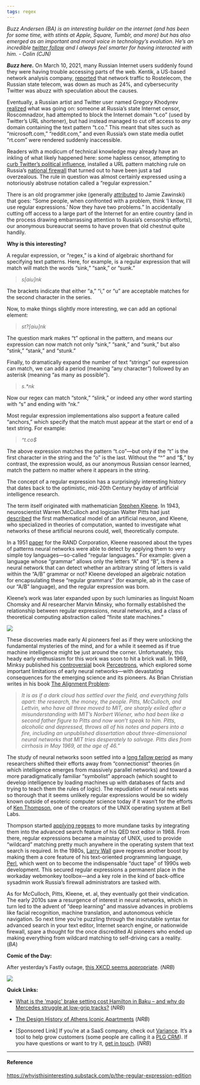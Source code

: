 ```yaml
---
tags: regex
---
```


_Buzz Andersen (BA) is an interesting builder on the internet (and has been for some time, with stints at Apple, Square, Tumblr, and more) but has also emerged as an important and moral voice in technology’s evolution. He’s an incredible [twitter follow](https://mobile.twitter.com/buzz) and I always feel smarter for having interacted with him. - Colin (CJN)_

_**Buzz here.**_ On March 10, 2021, many Russian Internet users suddenly found they were having trouble accessing parts of the web. Kentik, a US-based network analysis company, [reported](https://twitter.com/DougMadory/status/1369648537634545673) that network traffic to Rostelecom, the Russian state telecom, was down as much as 24%, and cybersecurity Twitter was abuzz with speculation about the causes.

Eventually, a Russian artist and Twitter user named Gregory Khodyrev [realized](https://twitter.com/GregoryKhodyrev/status/1369658173334884360) what was going on: someone at Russia’s state Internet censor, Roscomnadzor, had attempted to block the Internet domain “t.co” (used by Twitter’s URL shortener), but had instead managed to cut off access to _any_ domain containing the text pattern “t.co.” This meant that sites such as “microsoft.com,” “reddit.com,” and even Russia’s own state media outlet “rt.com” were rendered suddenly inaccessible.

Readers with a modicum of technical knowledge may already have an inkling of what likely happened here: some hapless censor, attempting to [curb Twitter’s political influence](https://www.nytimes.com/2021/03/10/world/europe/russia-twitter.html), installed a URL pattern matching rule on Russia’s [national firewall](https://www.theguardian.com/technology/2019/apr/28/russia-great-firewall-sovereign-internet-bill-keeping-information-in-or-out) that turned out to have been just a tad overzealous. The rule in question was almost certainly expressed using a notoriously abstruse notation called a “regular expression.”

There is an old programmer joke (generally [attributed](http://regex.info/blog/2006-09-15/247) to Jamie Zawinski) that goes: “Some people, when confronted with a problem, think ‘I know, I'll use regular expressions.’ Now they have two problems.” In accidentally cutting off access to a large part of the Internet for an entire country (and in the process drawing embarrassing attention to Russia’s censorship efforts), our anonymous bureaucrat seems to have proven that old chestnut quite handily.

**Why is this interesting?**

A regular expression, or “regex,” is a kind of algebraic shorthand for specifying text patterns. Here, for example, is a regular expression that will match will match the words “sink,” “sank,” or “sunk.”

> _s[aiu]nk_

The brackets indicate that either “a,” “i,” or “u” are acceptable matches for the second character in the series.

Now, to make things slightly more interesting, we can add an optional element:

> _st?[aiu]nk_

The question mark makes “t” optional in the pattern, and means our expression can now match not only “sink,” “sank,” and “sunk,” but also “stink,” “stank,” and “stunk.”

Finally, to dramatically expand the number of text “strings” our expression can match, we can add a period (meaning “any character”) followed by an asterisk (meaning “as many as possible”).

> _s.\*nk_

Now our regex can match “stonk,” “slink,” or indeed any other word starting with “s” and ending with “nk.”

Most regular expression implementations also support a feature called “anchors,” which specify that the match must appear at the start or end of a text string. For example:

> _^t.co$_

The above expression matches the pattern “t.co”—but only if the “t” is the first character in the string and the “o” is the last. Without the “^” and “$,” by contrast, the expression would, as our anonymous Russian censor learned, match the pattern no matter where it appears in the string.

The concept of a regular expression has a surprisingly interesting history that dates back to the optimistic, mid-20th Century heyday of artificial intelligence research.

The term itself originated with mathematician [Stephen Kleene](https://en.wikipedia.org/wiki/Stephen_Cole_Kleene). In 1943, neuroscientist Warren McCulloch and logician Walter Pitts had just [described](https://web.csulb.edu/~cwallis/382/readings/482/mccolloch.logical.calculus.ideas.1943.pdf) the first mathematical model of an artificial neuron, and Kleene, who specialized in theories of computation, wanted to investigate what networks of these artificial neurons could, well, theoretically compute.

In a 1951 [paper](https://www.rand.org/content/dam/rand/pubs/research_memoranda/2008/RM704.pdf) for the RAND Corporation, Kleene reasoned about the types of patterns neural networks were able to detect by applying them to very simple toy languages—so-called “regular languages.” For example: given a language whose “grammar” allows only the letters “A” and “B”, is there a neural network that can detect whether an arbitrary string of letters is valid within the “A/B” grammar or not? Kleene developed an algebraic notation for encapsulating these “regular grammars” (for example, a*b* in the case of our “A/B” language), and the regular expression was born.

Kleene’s work was later expanded upon by such luminaries as linguist Noam Chomsky and AI researcher Marvin Minsky, who formally established the relationship between regular expressions, neural networks, and a class of theoretical computing abstraction called “finite state machines.”

[![](https://cdn.substack.com/image/fetch/w_1456,c_limit,f_auto,q_auto:good,fl_progressive:steep/https%3A%2F%2Fbucketeer-e05bbc84-baa3-437e-9518-adb32be77984.s3.amazonaws.com%2Fpublic%2Fimages%2Ffb365073-fe9b-4c1b-a935-5d62ca57bd61_551x720.png)](https://cdn.substack.com/image/fetch/f_auto,q_auto:good,fl_progressive:steep/https%3A%2F%2Fbucketeer-e05bbc84-baa3-437e-9518-adb32be77984.s3.amazonaws.com%2Fpublic%2Fimages%2Ffb365073-fe9b-4c1b-a935-5d62ca57bd61_551x720.png)

These discoveries made early AI pioneers feel as if they were unlocking the fundamental mysteries of the mind, and for a while it seemed as if true machine intelligence might be just around the corner. Unfortunately, this heady early enthusiasm for this work was soon to hit a brick wall. In 1969, Minksy published his [controversial](https://www.jstor.org/stable/285702) book [Perceptrons](https://www.amazon.com/Perceptrons-MIT-Press-Introduction-Computational/dp/0262534770?crid=23RVCCWWS4T6Z&dchild=1&keywords=perceptrons&qid=1622757363&s=books&sprefix=perceptrons%2Cstripbooks%2C157&sr=1-1&linkCode=ll1&tag=noahbrierdotc-20&linkId=e3c3406b9d166fde261f9f0bc0356f00&language=en_US&ref_=as_li_ss_tl), which explored some important limitations of early neural networks—with devastating consequences for the emerging science and its pioneers. As Brian Christian writes in his book [The Alignment Problem](https://www.amazon.com/Alignment-Problem-Machine-Learning-Values/dp/0393868338?_encoding=UTF8&qid=1622757405&sr=1-1&linkCode=ll1&tag=noahbrierdotc-20&linkId=6d2115b8f431857031f2d7895f8d766f&language=en_US&ref_=as_li_ss_tl):

> _It is as if a dark cloud has settled over the field, and everything falls apart: the research, the money, the people. Pitts, McCulloch, and Lettvin, who have all three moved to MIT, are sharply exiled after a misunderstanding with MIT’s Norbert Wiener, who had been like a second father figure to Pitts and now won’t speak to him. Pitts, alcoholic and depressed, throws all of his notes and papers into a fire, including an unpublished dissertation about three-dimensional neural networks that MIT tries desperately to salvage. Pitts dies from cirrhosis in May 1969, at the age of 46.”_

The study of neural networks soon settled into a [long fallow period](https://en.m.wikipedia.org/wiki/AI_winter) as many researchers shifted their efforts away from “connectionist” theories (in which intelligence emerges from massively parallel networks) and toward a more paradigmatically familiar “symbolist” approach (which sought to develop intelligence by loading machines up with databases of facts and trying to teach them the rules of logic). The repudiation of neural nets was so thorough that it seems unlikely regular expressions would be so widely known outside of esoteric computer science today if it wasn’t for the efforts of [Ken Thompson](https://en.wikipedia.org/wiki/Ken_Thompson), one of the creators of the UNIX operating system at Bell Labs.

Thompson started [applying regexes](http://www.oilshell.org/archive/Thompson-1968.pdf) to more mundane tasks by integrating them into the advanced search feature of his QED text editor in 1968. From there, regular expressions became a mainstay of UNIX, used to provide “wildcard” matching pretty much anywhere in the operating system that text search is required. In the 1980s, [Larry Wall](https://en.wikipedia.org/wiki/Larry_Wall) gave regexes another boost by making them a core feature of his text-oriented programming language, [Perl](https://en.wikipedia.org/wiki/Perl), which went on to become the indispensable “duct tape” of 1990s web development. This secured regular expressions a permanent place in the workaday webmonkey toolbox—and a key role in the kind of back-office sysadmin work Russia’s firewall administrators are tasked with.

As for McCulloch, Pitts, Kleene, et. al, they eventually got their vindication. The early 2010s saw a resurgence of interest in neural networks, which in turn led to the advent of “deep learning” and massive advances in problems like facial recognition, machine translation, and autonomous vehicle navigation. So next time you’re puzzling through the inscrutable syntax for advanced search in your text editor, Internet search engine, or nationwide firewall, spare a thought for the once discredited AI pioneers who ended up making everything from wildcard matching to self-driving cars a reality. (_BA_)

**Comic of the Day:**

After yesterday’s Fastly outage, [this XKCD seems appropriate](https://xkcd.com/2347/). (_NRB_)

![](https://cdn.substack.com/image/fetch/w_1456,c_limit,f_auto,q_auto:good,fl_progressive:steep/https%3A%2F%2Fbucketeer-e05bbc84-baa3-437e-9518-adb32be77984.s3.amazonaws.com%2Fpublic%2Fimages%2F794f1269-8ef9-4ef0-b324-e5743212053b_770x978.png)

**Quick Links:**

- [What is the 'magic' brake setting cost Hamilton in Baku – and why do Mercedes struggle at low-grip tracks?](https://www.formula1.com/en/latest/article.tech-tuesday-what-is-the-magic-brake-setting-that-cost-hamilton-in-baku-and.79Mw4XSrxksy7jen3CE8FX.html) (_NRB_)

- [The Design History of Athens Iconic Apartments](https://www.bloomberg.com/news/features/2020-07-15/the-design-history-of-athens-iconic-apartments) (_NRB_)

- [Sponsored Link] If you’re at a SaaS company, check out [Variance](https://www.variance.com/). It’s a tool to help grow customers (some people are calling it a [PLG CRM](https://www.variance.com/land/plg-crm)). If you have questions or want to try it, [get in touch](https://www.variance.com/contact). (_NRB_)

---

#### Reference

https://whyisthisinteresting.substack.com/p/the-regular-expression-edition
